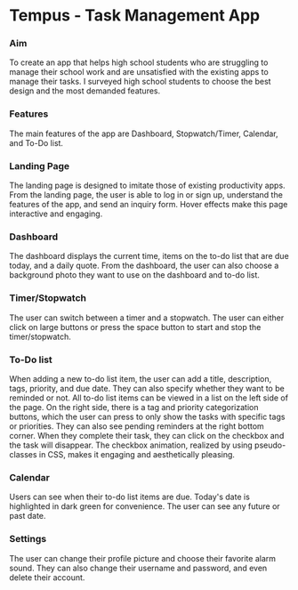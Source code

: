 # Tempus - Task Management App 

### Aim
To create an app that helps high school students who are struggling to manage their school work and are unsatisfied with the existing apps to manage their tasks. I surveyed high school students to choose the best design and the most demanded features. 

### Features
The main features of the app are Dashboard, Stopwatch/Timer, Calendar, and To-Do list. 

### Landing Page
The landing page is designed to imitate those of existing productivity apps. From the landing page, the user is able to log in or sign up, understand the features of the app, and send an inquiry form. Hover effects make this page interactive and engaging. 

### Dashboard
The dashboard displays the current time, items on the to-do list that are due today, and a daily quote. From the dashboard, the user can also choose a background photo they want to use on the dashboard and to-do list. 

### Timer/Stopwatch
The user can switch between a timer and a stopwatch. The user can either click on large buttons or press the space button to start and stop the timer/stopwatch. 

### To-Do list
When adding a new to-do list item, the user can add a title, description, tags, priority, and due date. They can also specify whether they want to be reminded or not. All to-do list items can be viewed in a list on the left side of the page. On the right side, there is a tag and priority categorization buttons, which the user can press to only show the tasks with specific tags or priorities. They can also see pending reminders at the right bottom corner. When they complete their task, they can click on the checkbox and the task will disappear. The checkbox animation, realized by using pseudo-classes in CSS, makes it engaging and aesthetically pleasing. 

### Calendar
Users can see when their to-do list items are due. Today's date is highlighted in dark green for convenience. The user can see any future or past date. 

### Settings
The user can change their profile picture and choose their favorite alarm sound. They can also change their username and password, and even delete their account. 






